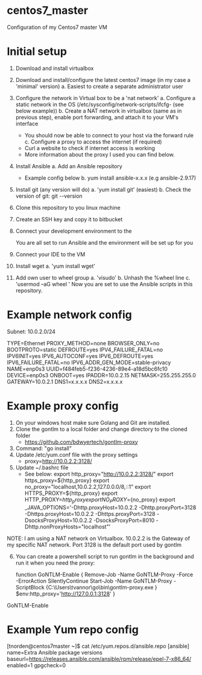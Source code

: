 # centos7_master
Configuration of my Centos7 master VM

# Initial setup
1. Download and install virtualbox
2. Download and install/configure the latest centos7 image (in my case a 'minimal' version)
   a. Easiest to create a separate administrator user
3. Configure the network in Virtual box to be a 'nat network'
   a. Configure a static network in the OS (/etc/sysconfig/network-scripts/ifcfg-<int> (see below example))
   b. Create a NAT network in virtualbox (same as in previous step), enable port forwarding, and attach it to your VM's interface
      * You should now be able to connect to your host via the forward rule
   c. Configure a proxy to access the internet (if required)
      * Curl a website to check if internet access is working
      * More information about the proxy I used you can find below.
5. Install Ansible
   a. Add an Ansible repository
      * Example config below
   b. yum install ansible-x.x.x (e.g ansible-2.9.17)
6. Install git (any version will do)
   a. 'yum install git' (easiest)
   b. Check the version of git: git --version
7. Clone this repository to you linux machine
8. Create an SSH key and copy it to bitbucket
9. Connect your development environment to the 
	
	You are all set to run Ansible and the environment will be set up for you
 

4. Connect your IDE to the VM
   
   
   
   

5. Install wget
   a. 'yum install wget'
7. Add own user to wheel group
   a. 'visudo'
   b. Unhash the %wheel line
   c. 'usermod –aG wheel <username>'
Now you are set to use the Ansible scripts in this repository. 

# Example network config
Subnet: 10.0.2.0/24

TYPE=Ethernet
PROXY_METHOD=none
BROWSER_ONLY=no
BOOTPROTO=static
DEFROUTE=yes
IPV4_FAILURE_FATAL=no
IPV6INIT=yes
IPV6_AUTOCONF=yes
IPV6_DEFROUTE=yes
IPV6_FAILURE_FATAL=no
IPV6_ADDR_GEN_MODE=stable-privacy
NAME=enp0s3
UUID=f484feb5-f236-4236-89e4-a18d5bc6fc10
DEVICE=enp0s3
ONBOOT=yes
IPADDR=10.0.2.15
NETMASK=255.255.255.0
GATEWAY=10.0.2.1
DNS1=x.x.x.x
DNS2=x.x.x.x

# Example proxy config
1. On your windows host make sure Golang and Git are installed.
2. Clone the gontlm to a local folder and change directory to the cloned folder
   * https://github.com/bdwyertech/gontlm-proxy
3. Command: "go install"
4. Update /etc/yum.conf file with the proxy settings
   * proxy=http://10.0.2.2:3128/
5. Update ~/.bashrc file
   * See below:
export http_proxy="http://10.0.2.2:3128/"
export https_proxy=${http_proxy}
export no_proxy="localhost,10.0.2.2,127.0.0.0/8,::1"
export HTTPS_PROXY=${http_proxy}
export HTTP_PROXY=${http_proxy}
export NO_PROXY=${no_proxy}
export _JAVA_OPTIONS='-Dhttp.proxyHost=10.0.2.2 -Dhttp.proxyPort=3128 -Dhttps.proxyHost=10.0.2.2 -Dhttps.proxyPort=3128 -DsocksProxyHost=10.0.2.2 -DsocksProxyPort=8010 -Dhttp.nonProxyHosts="localhost"'
   
NOTE: I am using a NAT network on Virtualbox. 10.0.2.2 is the Gateway of my specific NAT network. Port 3128 is the default port used by gontlm
   
6. You can create a powershell script to run gontlm in the background and run it when you need the proxy:

   function GoNTLM-Enable {
	Remove-Job -Name GoNTLM-Proxy -Force -ErrorAction SilentlyContinue
	Start-Job -Name GoNTLM-Proxy -ScriptBlock {C:\Users\tvannor\go\bin\gontlm-proxy.exe }
	$env:http_proxy='http://127.0.0.1:3128'
}

GoNTLM-Enable
   
# Example Yum repo config
[tnorden@centos7master ~]$ cat /etc/yum.repos.d/ansible.repo
[ansible]
name=Extra Ansible package versions
baseurl=https://releases.ansible.com/ansible/rpm/release/epel-7-x86_64/
enabled=1
gpgcheck=0

   
